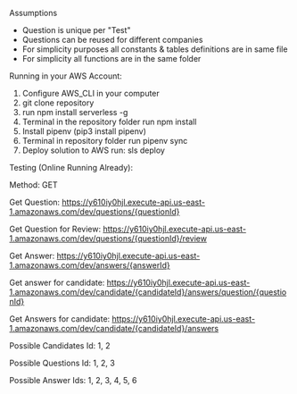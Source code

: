 Assumptions
- Question is unique per "Test"
- Questions can be reused for different companies
- For simplicity purposes all constants & tables definitions are in same file
- For simplicity all functions are in the same folder

Running in your AWS Account:
1) Configure AWS_CLI in your computer
2) git clone repository
3) run npm install serverless -g
3) Terminal in the repository folder run npm install
4) Install pipenv (pip3 install pipenv)
5) Terminal in repository folder run pipenv sync
6) Deploy solution to AWS run: sls deploy

Testing (Online Running Already):

Method: GET

Get Question: 
https://y610iy0hjl.execute-api.us-east-1.amazonaws.com/dev/questions/{questionId}

Get Question for Review:
https://y610iy0hjl.execute-api.us-east-1.amazonaws.com/dev/questions/{questionId}/review

Get Answer:
https://y610iy0hjl.execute-api.us-east-1.amazonaws.com/dev/answers/{answerId}

Get answer for candidate:
https://y610iy0hjl.execute-api.us-east-1.amazonaws.com/dev/candidate/{candidateId}/answers/question/{questionId}

Get Answers for candidate:
https://y610iy0hjl.execute-api.us-east-1.amazonaws.com/dev/candidate/{candidateId}/answers

Possible Candidates Id:
1, 2

Possible Questions Id:
1, 2, 3

Possible Answer Ids:
1, 2, 3, 4, 5, 6